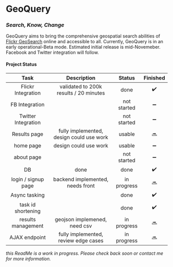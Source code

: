 # GeoQuery

### *Search, Know, Change*

GeoQuery aims to bring the comprehensive geospatial search abilities of [Flickr GeoSearch](https://github.com/mtralka/FLICKR-GeoSearch) online and accessible to all. Currently, GeoQuery is in an early operational-Beta mode. Estimated initial release is mid-Novemeber. Facebook and Twitter integration will follow. 



#### Project Status
**Task**|**Description**|**Status**|**Finished**
:-----:|:-----:|:-----:|:-----:
Flickr Integration|validated to 200k results / 20 minutes|done| :heavy_check_mark:
FB Integration| |not started| :heavy_minus_sign:
Twitter Integration| |not started| :heavy_minus_sign:
Results page|fully implemented, design could use work|usable|   :soon:
home page|design could use work|usable|  :heavy_minus_sign:
about page| |not started| :heavy_minus_sign:
DB|done|done| :heavy_check_mark:
login / signup page|backend implemented, needs front|in progress| :soon:
Async tasking| |done| :heavy_check_mark:
task id shortening| |done| :heavy_check_mark:
results management|geojson implemened, need csv|in progress|  :soon:
AJAX endpoint|fully implemented, review edge cases|in progress| :soon:


 

*this ReadMe is a work in progress. Please check back soon or contact me for more information.*
